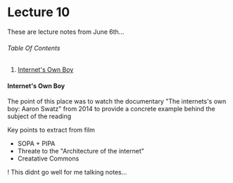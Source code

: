 # Lecture 10
These are lecture notes from June 6th...

###### Table Of Contents
1. [Internet's Own Boy](#)

#### Internet's Own Boy
The point of this place was to watch the documentary "The internets's own boy: Aaron Swatz" from 2014 to provide a concrete example behind the subject of the reading

Key points to extract from film
- SOPA + PIPA
- Threate to the "Architecture of the internet"
- Creatative Commons

! This didnt go well for me talking notes...
